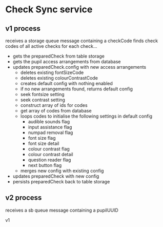 # Check Sync service

## v1 process

receives a storage queue message containing a checkCode
finds check codes of all active checks
for each check...
- gets the preparedCheck from table storage
- gets the pupil access arrangements from database
- updates preparedCheck.config with new access arrangements
  - deletes existing fontSizeCode
  - deletes existing colourContrastCode
  - creates default config with nothing enabled
  - if no new arrangements found, returns default config
  - seek fontsize setting
  - seek contrast setting
  - construct array of ids for codes
  - get array of codes from database
  - loops codes to initialise the following settings in default config
    - audible sounds flag
    - input assistance flag
    - numpad removal flag
    - font size flag
    - font size detail
    - colour contrast flag
    - colour contrast detail
    - question reader flag
    - next button flag
  - merges new config with existing config
- updates preparedCheck with new config
- persists preparedCheck back to table storage







## v2 process
receives a sb queue message containing a pupilUUID

v1
